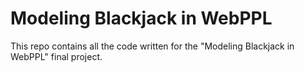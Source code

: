 # Modeling Blackjack in WebPPL

This repo contains all the code written for the "Modeling Blackjack in WebPPL" final project.